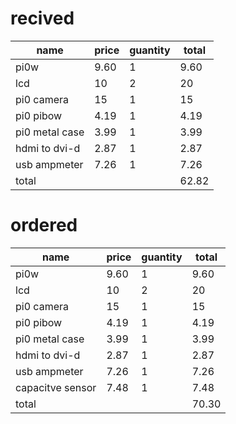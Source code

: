 # recived

name           | price | guantity | total
-------------- | ----- | -------- | -----
pi0w           | 9.60  | 1        | 9.60
lcd            | 10    | 2        | 20
pi0 camera     | 15    | 1        | 15
pi0 pibow      | 4.19  | 1        | 4.19
pi0 metal case | 3.99  | 1        | 3.99
hdmi to dvi-d  | 2.87  | 1        | 2.87
usb ampmeter   | 7.26  | 1        | 7.26
total          |       |          | 62.82

# ordered

name             | price | guantity | total
---------------- | ----- | -------- | -----
pi0w             | 9.60  | 1        | 9.60
lcd              | 10    | 2        | 20
pi0 camera       | 15    | 1        | 15
pi0 pibow        | 4.19  | 1        | 4.19
pi0 metal case   | 3.99  | 1        | 3.99
hdmi to dvi-d    | 2.87  | 1        | 2.87
usb ampmeter     | 7.26  | 1        | 7.26
capacitve sensor | 7.48  | 1        | 7.48
total            |       |          | 70.30

